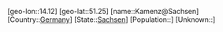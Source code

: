 ﻿---
location: [51.25,14.12]
type: City
tags:
- geo/City


SpocWebEntityId: 31282
isDeleted: false
confidential: public

---
[geo-lon::14.12]
[geo-lat::51.25]
[name::Kamenz@Sachsen]
[Country::[Germany](geo/Continent/Europe/Germany.md)]
[State::[Sachsen](geo/Continent/Europe/Germany/Sachsen.md)]
[Population::]
[Unknown::]

